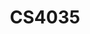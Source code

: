 ---
layout: post
title: CS4035
name: Cyber Data Analytics (MSc.)
course_name: Cyber Data Analytics
topic: Using Sequential Traces for Attacker Behavior Analysis
slides: CDA-attack-graphs.pdf
years: 2021
guest: 'true'
---
